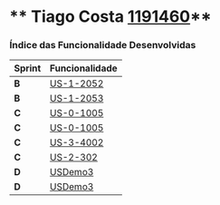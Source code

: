 ** Tiago Costa [1191460](./)** 
===============================


### Índice das Funcionalidade Desenvolvidas ###


| Sprint | Funcionalidade     |
|--------|--------------------|
| **B**  | [US-1-2052](US-1-2052_CreateTeam) |
| **B**  | [US-1-2053](US-1-2053_AddOrRemoveCollabFromTeam) |
| **C**  | [US-0-1005](US-0-1005_ManualTask) |
| **C**  | [US-0-1005](US-0-1006_AutomaticTask) |
| **C**  | [US-3-4002](US-3-4002_ActivityFluxData) |
| **C**  | [US-2-302](US-2-3021_ConsultAssignedPendingTasks) |
| **D**  | [USDemo3](USDemo6) |
| **D**  | [USDemo3](USDemo7) |